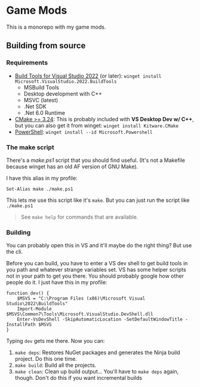 # Game Mods

This is a monorepo with my game mods.

## Building from source

### Requirements

- [Build Tools for Visual Studio 2022](https://visualstudio.microsoft.com/downloads/?q=build+tools#build-tools-for-visual-studio-2022) (or later): `winget install Microsoft.VisualStudio.2022.BuildTools`
  - MSBuild Tools
  - Desktop development with C++
  - MSVC (latest)
  - .Net SDK
  - .Net 6.0 Runtime
- [CMake >= 3.24](https://cmake.org/download/): This is probably included with **VS Desktop Dev w/ C++**, but you can also get it from winget: `winget install Kitware.CMake`
- [PowerShell](https://docs.microsoft.com/en-us/powershell/scripting/install/installing-powershell-on-windows?view=powershell-7.2): `winget install --id Microsoft.Powershell`

### The make script

There's a _make.ps1_ script that you should find useful. (It's not a Makefile because winget has an old AF version of GNU Make).

I have this alias in my profile:

```pwsh
Set-Alias make ./make.ps1
```

This lets me use this script like it's `make`. But you can just run the script like `./make.ps1`

> See `make help` for commands that are available.

### Building

You can probably open this in VS and it'll maybe do the right thing? But use the cli.

Before you can build, you have to enter a VS dev shell to get build tools in you path and whatever strange variables set.
VS has some helper scripts not in your path to get you there.
You should probably google how other people do it. I just have this in my profile:

```pwsh
function dev() {
    $MSVS = "C:\Program Files (x86)\Microsoft Visual Studio\2022\BuildTools"
    Import-Module $MSVS\Common7\Tools\Microsoft.VisualStudio.DevShell.dll
    Enter-VsDevShell -SkipAutomaticLocation -SetDefaultWindowTitle -InstallPath $MSVS
}
```

Typing `dev` gets me there. Now you can:

1. `make deps`: Restores NuGet packages and generates the Ninja build project. Do this one time.
2. `make build`: Build all the projects.
3. `make clean`: Clean up build output... You'll have to `make deps` again, though. Don't do this if you want incremental builds
